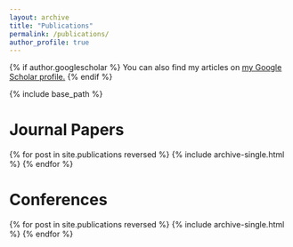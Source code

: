 ```yaml
---
layout: archive
title: "Publications"
permalink: /publications/
author_profile: true
---
```


{% if author.googlescholar %}
  You can also find my articles on <u><a href="{{author.googlescholar}}">my Google Scholar profile</a>.</u>
{% endif %}

{% include base_path %}

# Journal Papers

{% for post in site.publications reversed %}
  {% include archive-single.html %}
{% endfor %}

# Conferences

{% for post in site.publications reversed %}
  {% include archive-single.html %}
{% endfor %}